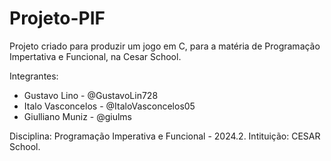 # Projeto-PIF
Projeto criado para produzir um jogo em C, para a matéria de Programação Impertativa e Funcional, na Cesar School.

Integrantes:
- Gustavo Lino - @GustavoLin728
- Italo Vasconcelos - @ItaloVasconcelos05
- Giulliano Muniz - @giulms

Disciplina: Programação Imperativa e Funcional - 2024.2.
Intituição: CESAR School.
